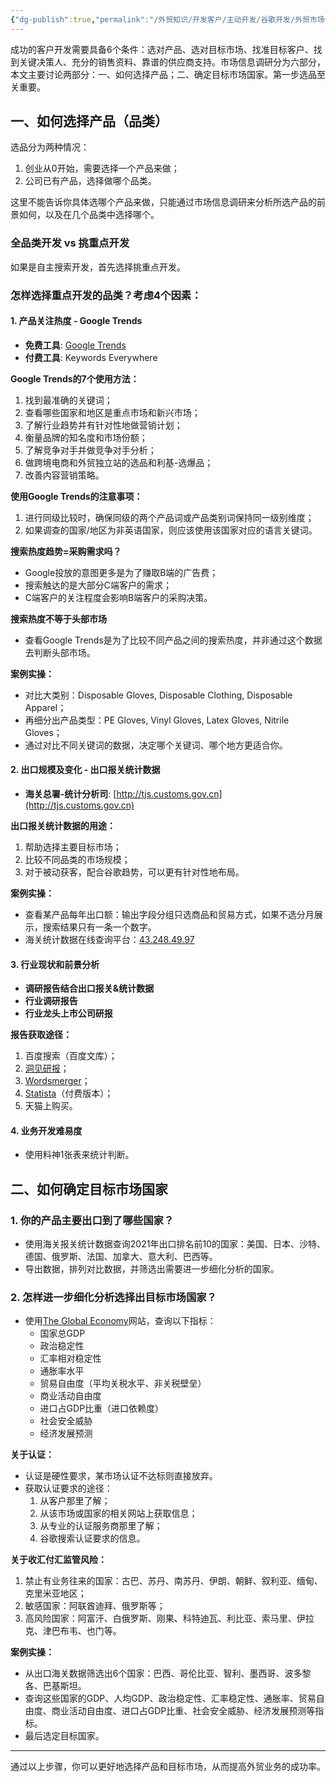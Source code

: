 ```yaml
---
{"dg-publish":true,"permalink":"/外贸知识/开发客户/主动开发/谷歌开发/外贸市场信息调研之如何选产品和市场/"}
---
```




成功的客户开发需要具备6个条件：选对产品、选对目标市场、找准目标客户、找到关键决策人、充分的销售资料、靠谱的供应商支持。市场信息调研分为六部分，本文主要讨论两部分：一、如何选择产品；二、确定目标市场国家。第一步选品至关重要。

## 一、如何选择产品（品类）

选品分为两种情况：
1. 创业从0开始，需要选择一个产品来做；
2. 公司已有产品，选择做哪个品类。

这里不能告诉你具体选哪个产品来做，只能通过市场信息调研来分析所选产品的前景如何，以及在几个品类中选择哪个。

### 全品类开发 vs 挑重点开发

如果是自主搜索开发，首先选择挑重点开发。

### 怎样选择重点开发的品类？考虑4个因素：

#### 1. 产品关注热度 - Google Trends

- **免费工具**: [Google Trends](https://trends.google.com/trends/)
- **付费工具**: Keywords Everywhere

**Google Trends的7个使用方法：**
1. 找到最准确的关键词；
2. 查看哪些国家和地区是重点市场和新兴市场；
3. 了解行业趋势并有针对性地做营销计划；
4. 衡量品牌的知名度和市场份额；
5. 了解竞争对手并做竞争对手分析；
6. 做跨境电商和外贸独立站的选品和利基-选爆品；
7. 改善内容营销策略。

**使用Google Trends的注意事项：**
1. 进行同级比较时，确保同级的两个产品词或产品类别词保持同一级别维度；
2. 如果调查的国家/地区为非英语国家，则应该使用该国家对应的语言关键词。

**搜索热度趋势=采购需求吗？**
- Google投放的意图更多是为了赚取B端的广告费；
- 搜索触达的是大部分C端客户的需求；
- C端客户的关注程度会影响B端客户的采购决策。

**搜索热度不等于头部市场**
- 查看Google Trends是为了比较不同产品之间的搜索热度，并非通过这个数据去判断头部市场。

**案例实操：**
- 对比大类别：Disposable Gloves, Disposable Clothing, Disposable Apparel；
- 再细分出产品类型：PE Gloves, Vinyl Gloves, Latex Gloves, Nitrile Gloves；
- 通过对比不同关键词的数据，决定哪个关键词、哪个地方更适合你。

#### 2. 出口规模及变化 - 出口报关统计数据

- **海关总署-统计分析司**: [http://tjs.customs.gov.cn](http://tjs.customs.gov.cn)

**出口报关统计数据的用途：**
1. 帮助选择主要目标市场；
2. 比较不同品类的市场规模；
3. 对于被动获客，配合谷歌趋势，可以更有针对性地布局。

**案例实操：**
- 查看某产品每年出口额：输出字段分组只选商品和贸易方式，如果不选分月展示，搜索结果只有一条一个数字。
- 海关统计数据在线查询平台：[43.248.49.97](http://43.248.49.97)

#### 3. 行业现状和前景分析

- **调研报告结合出口报关&统计数据**
- **行业调研报告**
- **行业龙头上市公司研报**

**报告获取途径：**
1. 百度搜索（百度文库）；
2. [洞见研报](https://www.djyanbao.com/index)；
3. [Wordsmerger](https://wordsmerger.com/)；
4. [Statista](https://www.statista.com/)（付费版本）；
5. 天猫上购买。

#### 4. 业务开发难易度

- 使用料神1张表来统计判断。

## 二、如何确定目标市场国家

### 1. 你的产品主要出口到了哪些国家？

- 使用海关报关统计数据查询2021年出口排名前10的国家：美国、日本、沙特、德国、俄罗斯、法国、加拿大、意大利、巴西等。
- 导出数据，排列对比数据，并筛选出需要进一步细化分析的国家。

### 2. 怎样进一步细化分析选择出目标市场国家？

- 使用[The Global Economy](https://www.theglobaleconomy.com/)网站，查询以下指标：
  - 国家总GDP
  - 政治稳定性
  - 汇率相对稳定性
  - 通胀率水平
  - 贸易自由度（平均关税水平、非关税壁垒）
  - 商业活动自由度
  - 进口占GDP比重（进口依赖度）
  - 社会安全威胁
  - 经济发展预测

**关于认证：**
- 认证是硬性要求，某市场认证不达标则直接放弃。
- 获取认证要求的途径：
  1. 从客户那里了解；
  2. 从该市场或国家的相关网站上获取信息；
  3. 从专业的认证服务商那里了解；
  4. 谷歌搜索认证要求的信息。

**关于收汇付汇监管风险：**
1. 禁止有业务往来的国家：古巴、苏丹、南苏丹、伊朗、朝鲜、叙利亚、缅甸、克里米亚地区；
2. 敏感国家：阿联酋迪拜、俄罗斯等；
3. 高风险国家：阿富汗、白俄罗斯、刚果、科特迪瓦、利比亚、索马里、伊拉克、津巴布韦、也门等。

**案例实操：**
- 从出口海关数据筛选出6个国家：巴西、哥伦比亚、智利、墨西哥、波多黎各、巴基斯坦。
- 查询这些国家的GDP、人均GDP、政治稳定性、汇率稳定性、通胀率、贸易自由度、商业活动自由度、进口占GDP比重、社会安全威胁、经济发展预测等指标。
- 最后选定目标国家。

---

通过以上步骤，你可以更好地选择产品和目标市场，从而提高外贸业务的成功率。